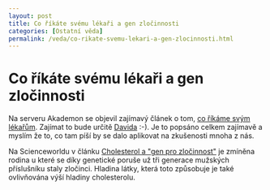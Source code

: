 ```yaml
---
layout: post
title: Co říkáte svému lékaři a gen zločinnosti
categories: [Ostatní věda]
permalink: /veda/co-rikate-svemu-lekari-a-gen-zlocinnosti.html
---
```

# Co říkáte svému lékaři a gen zločinnosti

Na serveru Akademon se objevil zajímavý článek o tom, [co říkáme svým lékařům](http://www.akademon.cz/source/rekl.htm). Zajímat to bude určitě [Davida](http://denicek.net/) :-). Je to popsáno celkem zajímavě a myslím že to, co tam píší by se dalo aplikovat na zkušenosti mnoha z nás.

Na Scienceworldu v článku [Cholesterol a "gen pro zločinnost"](http://www.scienceworld.cz/sw.nsf/ID/03391F7C297FC937C1256CCD006812B8) je zmíněna rodina u které se díky genetické poruše už tři generace mužských příslušníku staly zločinci. Hladina látky, která toto způsobuje je také ovlivňována výší hladiny cholesterolu.

